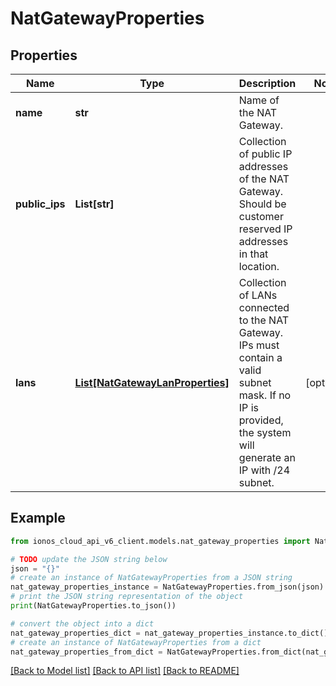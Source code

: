 # NatGatewayProperties


## Properties

Name | Type | Description | Notes
------------ | ------------- | ------------- | -------------
**name** | **str** | Name of the NAT Gateway. | 
**public_ips** | **List[str]** | Collection of public IP addresses of the NAT Gateway. Should be customer reserved IP addresses in that location. | 
**lans** | [**List[NatGatewayLanProperties]**](NatGatewayLanProperties.md) | Collection of LANs connected to the NAT Gateway. IPs must contain a valid subnet mask. If no IP is provided, the system will generate an IP with /24 subnet. | [optional] 

## Example

```python
from ionos_cloud_api_v6_client.models.nat_gateway_properties import NatGatewayProperties

# TODO update the JSON string below
json = "{}"
# create an instance of NatGatewayProperties from a JSON string
nat_gateway_properties_instance = NatGatewayProperties.from_json(json)
# print the JSON string representation of the object
print(NatGatewayProperties.to_json())

# convert the object into a dict
nat_gateway_properties_dict = nat_gateway_properties_instance.to_dict()
# create an instance of NatGatewayProperties from a dict
nat_gateway_properties_from_dict = NatGatewayProperties.from_dict(nat_gateway_properties_dict)
```
[[Back to Model list]](../README.md#documentation-for-models) [[Back to API list]](../README.md#documentation-for-api-endpoints) [[Back to README]](../README.md)


